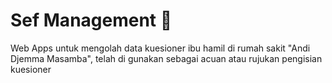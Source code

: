 # Sef Management 🏥
Web Apps untuk mengolah data kuesioner ibu hamil di rumah sakit "Andi Djemma Masamba", telah di gunakan sebagai acuan atau rujukan pengisian kuesioner
